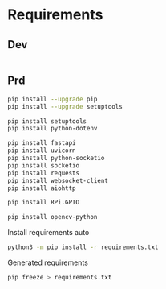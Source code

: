 # Requirements

## Dev

```bash

```

## Prd

```bash
pip install --upgrade pip
pip install --upgrade setuptools

pip install setuptools
pip install python-dotenv

pip install fastapi
pip install uvicorn
pip install python-socketio
pip install socketio
pip install requests
pip install websocket-client
pip install aiohttp

pip install RPi.GPIO

pip install opencv-python
```


Install requirements auto

```bash
python3 -m pip install -r requirements.txt
```

Generated requirements

```bash
pip freeze > requirements.txt
```